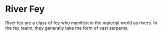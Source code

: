 # River Fey
River fey are a class of fey who manifest in the material world as rivers. In the fey realm, they generally take the form of vast serpents.